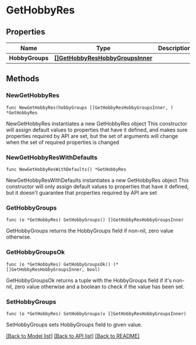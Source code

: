 # GetHobbyRes

## Properties

Name | Type | Description | Notes
------------ | ------------- | ------------- | -------------
**HobbyGroups** | [**[]GetHobbyResHobbyGroupsInner**](GetHobbyResHobbyGroupsInner.md) |  | 

## Methods

### NewGetHobbyRes

`func NewGetHobbyRes(hobbyGroups []GetHobbyResHobbyGroupsInner, ) *GetHobbyRes`

NewGetHobbyRes instantiates a new GetHobbyRes object
This constructor will assign default values to properties that have it defined,
and makes sure properties required by API are set, but the set of arguments
will change when the set of required properties is changed

### NewGetHobbyResWithDefaults

`func NewGetHobbyResWithDefaults() *GetHobbyRes`

NewGetHobbyResWithDefaults instantiates a new GetHobbyRes object
This constructor will only assign default values to properties that have it defined,
but it doesn't guarantee that properties required by API are set

### GetHobbyGroups

`func (o *GetHobbyRes) GetHobbyGroups() []GetHobbyResHobbyGroupsInner`

GetHobbyGroups returns the HobbyGroups field if non-nil, zero value otherwise.

### GetHobbyGroupsOk

`func (o *GetHobbyRes) GetHobbyGroupsOk() (*[]GetHobbyResHobbyGroupsInner, bool)`

GetHobbyGroupsOk returns a tuple with the HobbyGroups field if it's non-nil, zero value otherwise
and a boolean to check if the value has been set.

### SetHobbyGroups

`func (o *GetHobbyRes) SetHobbyGroups(v []GetHobbyResHobbyGroupsInner)`

SetHobbyGroups sets HobbyGroups field to given value.



[[Back to Model list]](../README.md#documentation-for-models) [[Back to API list]](../README.md#documentation-for-api-endpoints) [[Back to README]](../README.md)


